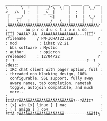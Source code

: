     ____________________ ___  __ _____ __   __
    \      \  !   |   _/^\  \|  |     |  \_/  |
    <_  />  | :   |  _>__|      |  :  |       |
     |   __/      |     <|      |  !  |  \_/  |
     |___\|___|___|_____/___\___|_ ___|___|___|
    .ÄÄÄÄÄÄÄÄÄÄÄÄÄÄÄÄÄÄÄÄÄÄÄÄÄÄÄÄÄÄÄÄÄÄÄÄÄÄÄÄ?
    :        úú p r o d u c t i o n s úú      :
    ÌÍÍÍ ?ÄÄÄÄ? ÄÄ  ÄÄÄÄÄÄÄÄÄÄÄÄÄÄÄÄ---?ÍÍÍ¹
    ?filename     / PN-ICHAT22.ZIP           ?
    : mod          : iChat v2.21              :
      bbs software : Mystic
    : author       : opicron                  :
    ?released     : 12/04/22                 ?
    ?--?--------------------------------?--?
    ?desc:                                   ?
    : IRC chat client with pager option, full :
    . threaded non blocking design, 100%      .
      configurable, SSL support, fully away
      aware names, tab completion, nametab
      toggle, autojoin compatible, and much
      more..
    :                                         :
    ÌÍÍÄ??ÄÄÄÄÄÄÄÄÄÄÄÄÄÄÄÄÄÄÄÄÄÄÄÄ?--?ÄÄÍÍ?
    : [x] win [x] linux [ ] mac               :
    : [ ] amiga [ ] c64                       :
    ÈÍÍÄ-?ÄÄÄÄÄÄÄÄÄÄÄÄÄÄÄÄÄÄÄÄ----------ÄÄÄÍÍ¼
    
